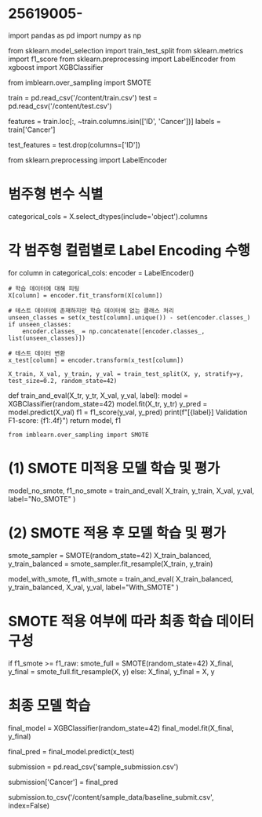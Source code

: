 # 25619005-
import pandas as pd
import numpy as np

from sklearn.model_selection import train_test_split
from sklearn.metrics import f1_score
from sklearn.preprocessing import LabelEncoder
from xgboost import XGBClassifier

from imblearn.over_sampling import SMOTE

train = pd.read_csv('/content/train.csv')
test = pd.read_csv('/content/test.csv')

features = train.loc[:, ~train.columns.isin(['ID', 'Cancer'])]
labels = train['Cancer']

test_features = test.drop(columns=['ID'])

from sklearn.preprocessing import LabelEncoder

# 범주형 변수 식별
categorical_cols = X.select_dtypes(include='object').columns

# 각 범주형 컬럼별로 Label Encoding 수행
for column in categorical_cols:
    encoder = LabelEncoder()
    
    # 학습 데이터에 대해 피팅
    X[column] = encoder.fit_transform(X[column])
    
    # 테스트 데이터에 존재하지만 학습 데이터에 없는 클래스 처리
    unseen_classes = set(x_test[column].unique()) - set(encoder.classes_)
    if unseen_classes:
        encoder.classes_ = np.concatenate([encoder.classes_, list(unseen_classes)])
    
    # 테스트 데이터 변환
    x_test[column] = encoder.transform(x_test[column])

    X_train, X_val, y_train, y_val = train_test_split(X, y, stratify=y, test_size=0.2, random_state=42)

   def train_and_eval(X_tr, y_tr, X_val, y_val, label):
    model = XGBClassifier(random_state=42)
    model.fit(X_tr, y_tr)
    y_pred = model.predict(X_val)
    f1 = f1_score(y_val, y_pred)
    print(f"[{label}] Validation F1-score: {f1:.4f}")
    return model, f1 

    from imblearn.over_sampling import SMOTE

# (1) SMOTE 미적용 모델 학습 및 평가
model_no_smote, f1_no_smote = train_and_eval(
    X_train, y_train, X_val, y_val, label="No_SMOTE"
)

# (2) SMOTE 적용 후 모델 학습 및 평가
smote_sampler = SMOTE(random_state=42)
X_train_balanced, y_train_balanced = smote_sampler.fit_resample(X_train, y_train)

model_with_smote, f1_with_smote = train_and_eval(
    X_train_balanced, y_train_balanced, X_val, y_val, label="With_SMOTE"
)

# SMOTE 적용 여부에 따라 최종 학습 데이터 구성
if f1_smote >= f1_raw:
    smote_full = SMOTE(random_state=42)
    X_final, y_final = smote_full.fit_resample(X, y)
else:
    X_final, y_final = X, y

# 최종 모델 학습
final_model = XGBClassifier(random_state=42)
final_model.fit(X_final, y_final)

final_pred = final_model.predict(x_test)

submission = pd.read_csv('sample_submission.csv')

submission['Cancer'] = final_pred

submission.to_csv('/content/sample_data/baseline_submit.csv', index=False)
